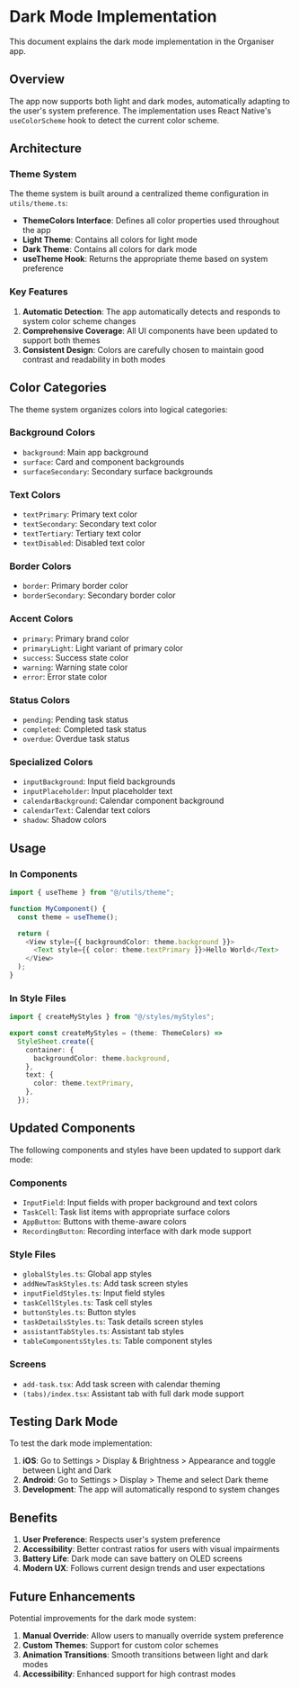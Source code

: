 # Dark Mode Implementation

This document explains the dark mode implementation in the Organiser app.

## Overview

The app now supports both light and dark modes, automatically adapting to the user's system preference. The implementation uses React Native's `useColorScheme` hook to detect the current color scheme.

## Architecture

### Theme System

The theme system is built around a centralized theme configuration in `utils/theme.ts`:

- **ThemeColors Interface**: Defines all color properties used throughout the app
- **Light Theme**: Contains all colors for light mode
- **Dark Theme**: Contains all colors for dark mode
- **useTheme Hook**: Returns the appropriate theme based on system preference

### Key Features

1. **Automatic Detection**: The app automatically detects and responds to system color scheme changes
2. **Comprehensive Coverage**: All UI components have been updated to support both themes
3. **Consistent Design**: Colors are carefully chosen to maintain good contrast and readability in both modes

## Color Categories

The theme system organizes colors into logical categories:

### Background Colors

- `background`: Main app background
- `surface`: Card and component backgrounds
- `surfaceSecondary`: Secondary surface backgrounds

### Text Colors

- `textPrimary`: Primary text color
- `textSecondary`: Secondary text color
- `textTertiary`: Tertiary text color
- `textDisabled`: Disabled text color

### Border Colors

- `border`: Primary border color
- `borderSecondary`: Secondary border color

### Accent Colors

- `primary`: Primary brand color
- `primaryLight`: Light variant of primary color
- `success`: Success state color
- `warning`: Warning state color
- `error`: Error state color

### Status Colors

- `pending`: Pending task status
- `completed`: Completed task status
- `overdue`: Overdue task status

### Specialized Colors

- `inputBackground`: Input field backgrounds
- `inputPlaceholder`: Input placeholder text
- `calendarBackground`: Calendar component background
- `calendarText`: Calendar text colors
- `shadow`: Shadow colors

## Usage

### In Components

```typescript
import { useTheme } from "@/utils/theme";

function MyComponent() {
  const theme = useTheme();

  return (
    <View style={{ backgroundColor: theme.background }}>
      <Text style={{ color: theme.textPrimary }}>Hello World</Text>
    </View>
  );
}
```

### In Style Files

```typescript
import { createMyStyles } from "@/styles/myStyles";

export const createMyStyles = (theme: ThemeColors) =>
  StyleSheet.create({
    container: {
      backgroundColor: theme.background,
    },
    text: {
      color: theme.textPrimary,
    },
  });
```

## Updated Components

The following components and styles have been updated to support dark mode:

### Components

- `InputField`: Input fields with proper background and text colors
- `TaskCell`: Task list items with appropriate surface colors
- `AppButton`: Buttons with theme-aware colors
- `RecordingButton`: Recording interface with dark mode support

### Style Files

- `globalStyles.ts`: Global app styles
- `addNewTaskStyles.ts`: Add task screen styles
- `inputFieldStyles.ts`: Input field styles
- `taskCellStyles.ts`: Task cell styles
- `buttonStyles.ts`: Button styles
- `taskDetailsStyles.ts`: Task details screen styles
- `assistantTabStyles.ts`: Assistant tab styles
- `tableComponentsStyles.ts`: Table component styles

### Screens

- `add-task.tsx`: Add task screen with calendar theming
- `(tabs)/index.tsx`: Assistant tab with full dark mode support

## Testing Dark Mode

To test the dark mode implementation:

1. **iOS**: Go to Settings > Display & Brightness > Appearance and toggle between Light and Dark
2. **Android**: Go to Settings > Display > Theme and select Dark theme
3. **Development**: The app will automatically respond to system changes

## Benefits

1. **User Preference**: Respects user's system preference
2. **Accessibility**: Better contrast ratios for users with visual impairments
3. **Battery Life**: Dark mode can save battery on OLED screens
4. **Modern UX**: Follows current design trends and user expectations

## Future Enhancements

Potential improvements for the dark mode system:

1. **Manual Override**: Allow users to manually override system preference
2. **Custom Themes**: Support for custom color schemes
3. **Animation Transitions**: Smooth transitions between light and dark modes
4. **Accessibility**: Enhanced support for high contrast modes
